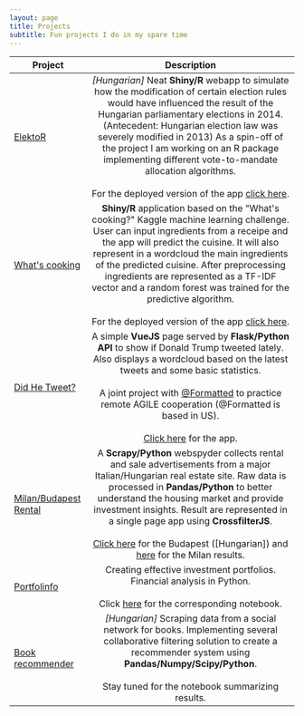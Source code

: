 ```yaml
---
layout: page
title: Projects
subtitle: Fun projects I do in my spare time
---
```


| Project       | Description          |
| -------- |:-------:|
| [ElektoR](https://github.com/vtisza/Elektor)| *[Hungarian]* Neat **Shiny/R** webapp to simulate how the modification of certain election rules would have influenced the result of the Hungarian parliamentary elections in 2014. (Antecedent: Hungarian election law was severely modified in 2013) As a spin-off of the project I am working on an R package implementing different vote-to-mandate allocation algorithms. <br><br>For the deployed version of the app [click here](https://elektor.shinyapps.io/Valasztas/).  |
| [What's cooking](https://github.com/vtisza/whats_cooking)      | **Shiny/R** application based on the "What's cooking?" Kaggle machine learning challenge. User can input ingredients from a receipe and the app will predict the cuisine. It will also represent in a wordcloud the main ingredients of the predicted cuisine. After preprocessing ingredients are represented as a TF-IDF vector and a random forest was trained for the predictive algorithm. <br><br>For the deployed version of the app [click here](https://cooking.shinyapps.io/Predictor/).  |
| [Did He Tweet?](https://github.com/simplton/didHeTweet)    | A simple **VueJS** page served by **Flask/Python API** to show if Donald Trump tweeted lately. Also displays a wordcloud based on the latest tweets and some basic statistics. <br><br>A joint project with [@Formatted](https://github.com/Formatted/) to practice remote AGILE cooperation (@Formatted is based in US).  <br><br>[Click here](https://didhetweet.herokuapp.com/) for the app.   |
| [Milan/Budapest Rental](https://github.com/vtisza/MilanRentalSpyder) | A **Scrapy/Python** webspyder collects rental and sale advertisements from a major Italian/Hungarian real estate site. Raw data is processed in **Pandas/Python** to better understand the housing market and provide investment insights. Result are represented in a single page app using **CrossfilterJS**. <br><br> [Click here](https://vtisza.github.io/MilanRentalSpyder/BudapestVisual/) for the Budapest ([Hungarian]) and [here](https://vtisza.github.io/MilanRentalSpyder/MilanVisual/) for the Milan results.   |
| [Portfolinfo](https://github.com/vtisza/portfolinfo) | Creating effective investment portfolios. Financial analysis in Python. <br><br>Click [here](https://github.com/vtisza/portfolinfo/blob/master/portfolio_returns.ipynb) for the corresponding notebook.      |
| [Book recommender](https://github.com/vtisza/book_recommendation) | *[Hungarian]* Scraping data from a social network for books. Implementing several collaborative filtering solution to create a recommender system using **Pandas/Numpy/Scipy/Python**. <br><br>Stay tuned for the notebook summarizing results.     |
